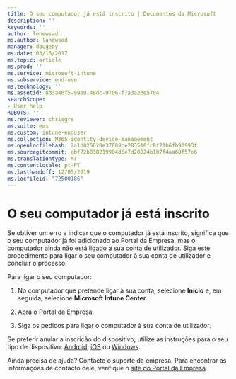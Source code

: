 ```yaml
---
title: O seu computador já está inscrito | Documentos da Microsoft
description: ''
keywords: ''
author: lenewsad
ms.author: lanewsad
manager: dougeby
ms.date: 03/16/2017
ms.topic: article
ms.prod: ''
ms.service: microsoft-intune
ms.subservice: end-user
ms.technology: ''
ms.assetid: 8d3a40f5-99e9-48dc-9706-f7a3a23e5704
searchScope:
- User help
ROBOTS: ''
ms.reviewer: chrisgre
ms.suite: ems
ms.custom: intune-enduser
ms.collection: M365-identity-device-management
ms.openlocfilehash: 2a1d025620e37009ce283510fc8f71b6fb90993f
ms.sourcegitcommit: ebf72b038219904d6e7d20024b107f4aa68f57e6
ms.translationtype: MT
ms.contentlocale: pt-PT
ms.lasthandoff: 12/05/2019
ms.locfileid: "72500186"
---
```

# <a name="your-computer-is-already-enrolled"></a>O seu computador já está inscrito

Se obtiver um erro a indicar que o computador já está inscrito, significa que o seu computador já foi adicionado ao Portal da Empresa, mas o computador ainda não está ligado à sua conta de utilizador. Siga este procedimento para ligar o seu computador à sua conta de utilizador e concluir o processo.  

Para ligar o seu computador:

1. No computador que pretende ligar à sua conta, selecione **Início** e, em seguida, selecione **Microsoft Intune Center**.

2. Abra o Portal da Empresa.

3. Siga os pedidos para ligar o computador à sua conta de utilizador.

Se preferir anular a inscrição do dispositivo, utilize as instruções para o seu tipo de dispositivo: [Android](unenroll-your-device-from-intune-android.md), [iOS](unenroll-your-device-from-intune-ios.md) ou [Windows](unenroll-your-device-from-intune-windows.md).

Ainda precisa de ajuda? Contacte o suporte da empresa. Para encontrar as informações de contacto dele, verifique o [site do Portal da Empresa](https://go.microsoft.com/fwlink/?linkid=2010980).
